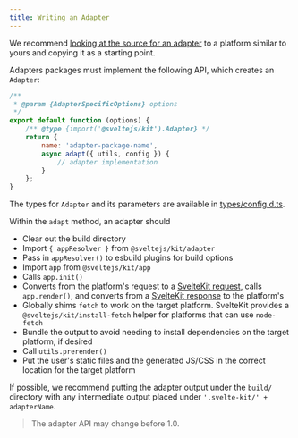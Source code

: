 ```yaml
---
title: Writing an Adapter
---
```


We recommend [looking at the source for an adapter](https://github.com/sveltejs/kit/tree/master/packages) to a platform similar to yours and copying it as a starting point.

Adapters packages must implement the following API, which creates an `Adapter`:

```js
/**
 * @param {AdapterSpecificOptions} options
 */
export default function (options) {
	/** @type {import('@sveltejs/kit').Adapter} */
	return {
		name: 'adapter-package-name',
		async adapt({ utils, config }) {
			// adapter implementation
		}
	};
}
```

The types for `Adapter` and its parameters are available in [types/config.d.ts](https://github.com/sveltejs/kit/blob/master/packages/kit/types/config.d.ts).

Within the `adapt` method, an adapter should

- Clear out the build directory
- Import `{ appResolver }` from `@sveltejs/kit/adapter`
- Pass in `appResolver()` to esbuild plugins for build options
- Import `app` from `@sveltejs/kit/app`
- Calls `app.init()`
- Converts from the platform's request to a [SvelteKit request](#hooks-handle), calls `app.render()`, and converts from a [SvelteKit response](#hooks-handle) to the platform's
- Globally shims `fetch` to work on the target platform. SvelteKit provides a `@sveltejs/kit/install-fetch` helper for platforms that can use `node-fetch`
- Bundle the output to avoid needing to install dependencies on the target platform, if desired
- Call `utils.prerender()`
- Put the user's static files and the generated JS/CSS in the correct location for the target platform

If possible, we recommend putting the adapter output under the `build/` directory with any intermediate output placed under `'.svelte-kit/' + adapterName`.

> The adapter API may change before 1.0.
